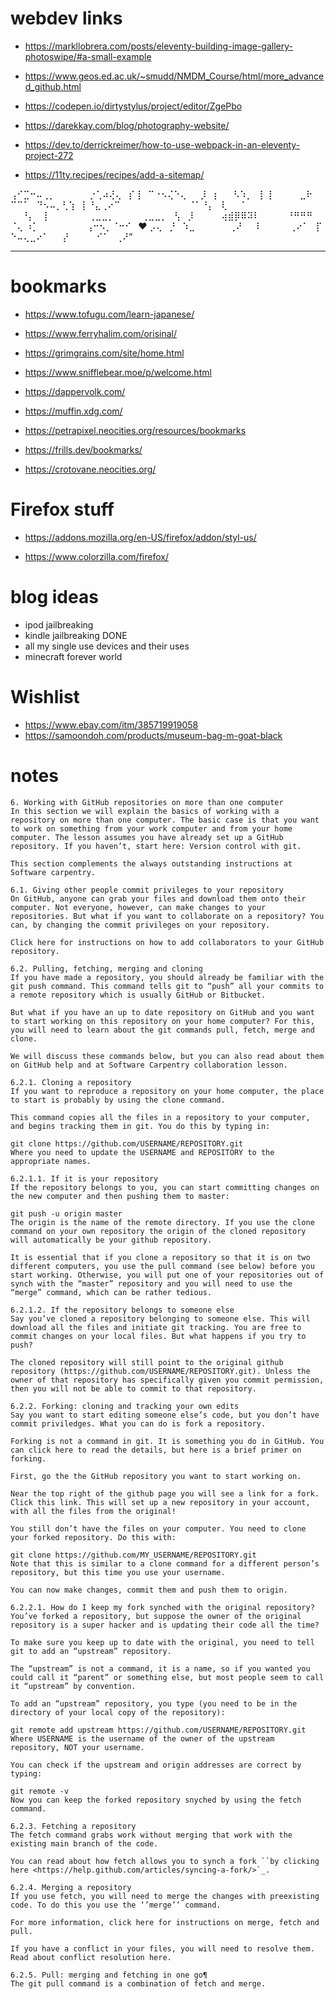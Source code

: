 

# webdev links

+ https://markllobrera.com/posts/eleventy-building-image-gallery-photoswipe/#a-small-example

+ https://www.geos.ed.ac.uk/~smudd/NMDM_Course/html/more_advanced_github.html

+ https://codepen.io/dirtystylus/project/editor/ZgePbo

+ https://darekkay.com/blog/photography-website/

+ https://dev.to/derrickreimer/how-to-use-webpack-in-an-eleventy-project-272

+ https://11ty.recipes/recipes/add-a-sitemap/

⢠⠊⣉⠒⠤⢀⡀          ⡐⢁⠴⢜⢄
 ⡎⢸  ⠉⠐⠢⢌⠑⢄    ⡸  ⡆    ⠣⠱⡀
 ⡇⢸        ⣀⠗  ⠉⠉⠁  ⠙⠢⠤⡀⢃⢱
 ⡇⠘⣄⢀⠔⠉                    ⠈⠁⠘⡄
 ⢇    ⠁                          ⠘⡄
 ⢸            ⢀⣀⣀⡀        ⢀⣀⣀⡀  ⢣
 ⡸        ⢴⣾⡿⠿⠽⠇        ⠘⠛⠛⠛  ⠈⢄
⠰⡁              ⢠⠒⠢⡀⠈⠒⠊  ❤ ⡠⢄  ⡘
 ⠱⣀          ⢀⠜    ⠇        ⢀⠔⠁  ⡏
⠑⠤⢄⣀⠔⠁    ⡜        ⠊⠁  ⢀⠜”


---
 # bookmarks

+ https://www.tofugu.com/learn-japanese/

+ https://www.ferryhalim.com/orisinal/

+ https://grimgrains.com/site/home.html

+ https://www.snifflebear.moe/p/welcome.html

+ https://dappervolk.com/

+ https://muffin.xdg.com/

+ https://petrapixel.neocities.org/resources/bookmarks

+ https://frills.dev/bookmarks/

+ https://crotovane.neocities.org/

# Firefox stuff

+ https://addons.mozilla.org/en-US/firefox/addon/styl-us/

+ https://www.colorzilla.com/firefox/

# blog ideas

- ipod jailbreaking
- kindle jailbreaking DONE
- all my single use devices and their uses
- minecraft forever world

# Wishlist 

- https://www.ebay.com/itm/385719919058
- https://samoondoh.com/products/museum-bag-m-goat-black

# notes

``` 
6. Working with GitHub repositories on more than one computer
In this section we will explain the basics of working with a repository on more than one computer. The basic case is that you want to work on something from your work computer and from your home computer. The lesson assumes you have already set up a GitHub repository. If you haven’t, start here: Version control with git.

This section complements the always outstanding instructions at Software carpentry.

6.1. Giving other people commit privileges to your repository
On GitHub, anyone can grab your files and download them onto their computer. Not everyone, however, can make changes to your repositories. But what if you want to collaborate on a repository? You can, by changing the commit privileges on your repository.

Click here for instructions on how to add collaborators to your GitHub repository.

6.2. Pulling, fetching, merging and cloning
If you have made a repository, you should already be familiar with the git push command. This command tells git to “push” all your commits to a remote repository which is usually GitHub or Bitbucket.

But what if you have an up to date repository on GitHub and you want to start working on this repository on your home computer? For this, you will need to learn about the git commands pull, fetch, merge and clone.

We will discuss these commands below, but you can also read about them on GitHub help and at Software Carpentry collaboration lesson.

6.2.1. Cloning a repository
If you want to reproduce a repository on your home computer, the place to start is probably by using the clone command.

This command copies all the files in a repository to your computer, and begins tracking them in git. You do this by typing in:

git clone https://github.com/USERNAME/REPOSITORY.git
Where you need to update the USERNAME and REPOSITORY to the appropriate names.

6.2.1.1. If it is your repository
If the repository belongs to you, you can start committing changes on the new computer and then pushing them to master:

git push -u origin master
The origin is the name of the remote directory. If you use the clone command on your own repository the origin of the cloned repository will automatically be your github repository.

It is essential that if you clone a repository so that it is on two different computers, you use the pull command (see below) before you start working. Otherwise, you will put one of your repositories out of synch with the “master” repository and you will need to use the “merge” command, which can be rather tedious.

6.2.1.2. If the repository belongs to someone else
Say you’ve cloned a repository belonging to someone else. This will download all the files and initiate git tracking. You are free to commit changes on your local files. But what happens if you try to push?

The cloned repository will still point to the original github repository (https://github.com/USERNAME/REPOSITORY.git). Unless the owner of that repository has specifically given you commit permission, then you will not be able to commit to that repository.

6.2.2. Forking: cloning and tracking your own edits
Say you want to start editing someone else’s code, but you don’t have commit priviledges. What you can do is fork a repository.

Forking is not a command in git. It is something you do in GitHub. You can click here to read the details, but here is a brief primer on forking.

First, go the the GitHub repository you want to start working on.

Near the top right of the github page you will see a link for a fork. Click this link. This will set up a new repository in your account, with all the files from the original!

You still don’t have the files on your computer. You need to clone your forked repository. Do this with:

git clone https://github.com/MY_USERNAME/REPOSITORY.git
Note that this is similar to a clone command for a different person’s repository, but this time you use your username.

You can now make changes, commit them and push them to origin.

6.2.2.1. How do I keep my fork synched with the original repository?
You’ve forked a repository, but suppose the owner of the original repository is a super hacker and is updating their code all the time?

To make sure you keep up to date with the original, you need to tell git to add an “upstream” repository.

The “upstream” is not a command, it is a name, so if you wanted you could call it “parent” or something else, but most people seem to call it “upstream” by convention.

To add an “upstream” repository, you type (you need to be in the directory of your local copy of the repository):

git remote add upstream https://github.com/USERNAME/REPOSITORY.git
Where USERNAME is the username of the owner of the upstream repository, NOT your username.

You can check if the upstream and origin addresses are correct by typing:

git remote -v
Now you can keep the forked repository snyched by using the fetch command.

6.2.3. Fetching a repository
The fetch command grabs work without merging that work with the existing main branch of the code.

You can read about how fetch allows you to synch a fork ``by clicking here <https://help.github.com/articles/syncing-a-fork/>`_.

6.2.4. Merging a repository
If you use fetch, you will need to merge the changes with preexisting code. To do this you use the ‘’merge’’ command.

For more information, click here for instructions on merge, fetch and pull.

If you have a conflict in your files, you will need to resolve them. Read about conflict resolution here.

6.2.5. Pull: merging and fetching in one go¶
The git pull command is a combination of fetch and merge.
```

# 